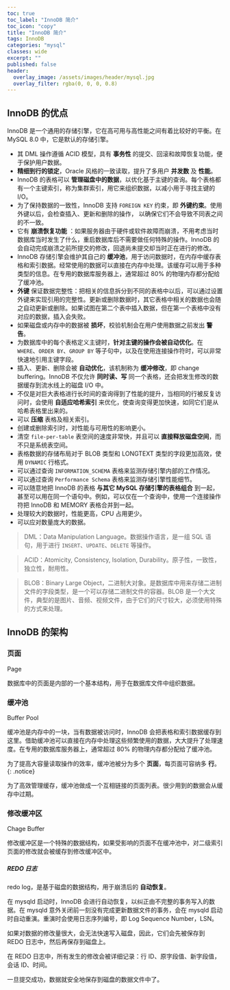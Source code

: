 ```yaml
---
toc: true
toc_label: "InnoDB 简介"
toc_icon: "copy"
title: "InnoDB 简介"
tags: InnoDB
categories: "mysql"
classes: wide
excerpt: ""
published: false
header:
  overlay_image: /assets/images/header/mysql.jpg
  overlay_filter: rgba(0, 0, 0, 0.8)
---
```








## InnoDB 的优点

InnoDB 是一个通用的存储引擎，它在高可用与高性能之间有着比较好的平衡。在 MySQL 8.0 中，它是默认的存储引擎。


* 其 DML 操作遵循 ACID 模型，具有 **事务性** 的提交、回滚和故障恢复功能，便于保护用户数据。
* **精细到行的锁定**，Oracle 风格的一致读取，提升了多用户 **并发数** 及 **性能**。
* InnoDB 的表格可以 **管理磁盘中的数据**，以优化基于主键的查询。每个表格都有一个主键索引，称为集群索引，用它来组织数据，以减小用于寻找主键的 I/O。
* 为了保持数据的一致性，InnoDB 支持 `FOREIGN KEY` 约束，即 **外键约束**。使用外键以后，会检查插入、更新和删除的操作， 以确保它们不会导致不同表之间的不一致。
* 它有 **崩溃恢复功能** ：如果服务器由于硬件或软件故障而崩溃，不用考虑当时数据库当时发生了什么，重启数据库后不需要做任何特殊的操作。InnoDB 的会自动完成崩溃之前所提交的修改，回退尚未提交却当时正在进行的修改。
* InnoDB 存储引擎会维护其自己的 **缓冲池**，用于访问数据时，在内存中缓存表格和索引数据。经常使用的数据可以直接在内存中处理。该缓存可以用于多种类型的信息。在专用的数据库服务器上，通常超过 80% 的物理内存都分配给了缓冲池。
* **外键** 保证数据完整性：把相关的信息拆分到不同的表格中以后，可以通过设置外键来实现引用的完整性。更新或删除数据时，其它表格中相关的数据也会随之自动更新或删除。如果试图在第二个表中插入数据，但在第一个表格中没有对应的数据，插入会失败。
* 如果磁盘或内存中的数据被 **损坏**，校验机制会在用户使用数据之前发出 **警告**。
* 为数据库中的每个表格定义主键时，**针对主键的操作会被自动优化**。在 `WHERE`、`ORDER BY`、`GROUP BY` 等子句中，以及在使用连接操作符时，可以非常快速地引用主键字段。
* 插入、更新、删除会被 **自动优化**，该机制称为 **缓冲修改**，即 change buffering。InnoDB 不仅允许 **同时读、写** 同一个表格，还会把发生修改的数据缓存到流水线上的磁盘 I/O 中。
* 不仅是对巨大表格进行长时间的查询得到了性能的提升，当相同的行被反复访问时，会使用 **自适应哈希索引** 来优化，使查询变得更加快速，如同它们是从哈希表格里出来的。
* 可以 **压缩** 表格及相关索引。
* 创建或删除索引时，对性能与可用性的影响更小。
* 清空 `file-per-table` 表空间的速度非常快，并且可以 **直接释放磁盘空间**，而不只是系统表空间。
* 表格数据的存储布局对于 BLOB 类型和 LONGTEXT 类型的字段更加高效，使用 `DYNAMIC` 行格式。
* 可以通过查询 `INFORMATION_SCHEMA` 表格来监测存储引擎内部的工作情况。
* 可以通过查询 `Performance Schema` 表格来监测存储引擎性能细节。
* 可以随意地把 InnoDB 的表格 **与其它 MySQL 存储引擎的表格组合** 到一起，甚至可以用在同一个语句中。例如，可以仅在一个查询中，使用一个连接操作符把 InnoDB 和 MEMORY 表格合并到一起。
* 处理较大的数据时，性能更高，CPU 占用更少。
* 可以应对数量庞大的数据。


>DML：Data Manipulation Language。数据操作语言，是一组 SQL 语句，用于进行 `INSERT`、`UPDATE`、`DELETE` 等操作。

>ACID：Atomicity, Consistency, Isolation, Durability。原子性，一致性，独立性，耐用性。

>BLOB：Binary Large Object，二进制大对象。是数据库中用来存储二进制文件的字段类型，是一个可以存储二进制文件的容器。BLOB 是一个大文件，典型的是图片、音频、视频文件，由于它们的尺寸较大，必须使用特殊的方式来处理。































## InnoDB 的架构






### 页面

Page

数据库中的页面是内部的一个基本结构，用于在数据库文件中组织数据。






















### 缓冲池

Buffer Pool

缓冲池是内存中的一块，当有数据被访问时，InnoDB 会把表格和索引数据缓存到这里。借助缓冲池可以直接在内存中处理这些频繁使用的数据，大大提升了处理速度。在专用的数据库服务器上，通常超过 80% 的物理内存都分配给了缓冲池。

为了提高大容量读取操作的效率，缓冲池被分为多个 **页面**，每页面可容纳多 **行**。
{: .notice}

为了高效管理缓存，缓冲池做成一个互相链接的页面列表。很少用到的数据会从缓存中过期。










### 修改缓冲区

Chage Buffer

修改缓冲区是一个特殊的数据结构，如果受影响的页面不在缓冲池中，对二级索引页面的修改就会被缓存到修改缓冲区中。















##### REDO 日志

redo log，是基于磁盘的数据结构，用于崩溃后的 **自动恢复**。

在 mysqld 启动时，InnoDB 会进行自动恢复，以纠正由不完整的事务写入的数据。在 mysqld 意外关闭前一刻没有完成更新数据文件的事务，会在 mysqld 启动时自动重演。重演时会使用日志序列编号，即 Log Sequence Number，LSN。

如果对数据的修改量很大，会无法快速写入磁盘，因此，它们会先被保存到 REDO 日志中，然后再保存到磁盘上。

在 REDO 日志中，所有发生的修改会被详细记录：行 ID、原字段值、新字段值，会话 ID、时间。

一旦提交成功，数据就安全地保存到磁盘的数据文件中了。
